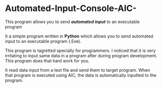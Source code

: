 # Automated-Input-Console-AIC-
This program allows you to send ***automated input*** to an executable program

It a simple program written in **Python** which allows you to send automated input to an executable program (.Exe).

This program is tagretted specially for programmers. I noticed that it is very irritating to input same
data in a program after during program development. This program does that hard work for you.

It read data input from a text file and send them to target program. When that program is executed using AIC, the data is
automatically inputted to the program.
